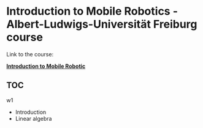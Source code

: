 # Introduction to Mobile Robotics - Albert-Ludwigs-Universität Freiburg course

Link to the course:

[**Introduction to Mobile Robotic**](http://ais.informatik.uni-freiburg.de/teaching/ss19/robotics/)

## TOC

w1

- Introduction
- Linear algebra
